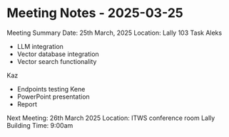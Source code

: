 # Meeting Notes - 2025-03-25
Meeting Summary
Date: 25th March, 2025
Location: Lally 103
Task
Aleks
* LLM integration
* Vector database integration
* Vector search functionality


Kaz
* Endpoints testing
Kene
* PowerPoint presentation
* Report 

Next Meeting: 26th March 2025
Location: ITWS conference room Lally Building 
Time: 9:00am
